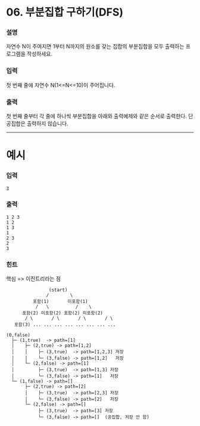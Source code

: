 # 06. 부분집합 구하기(DFS)
### 설명

자연수 N이 주여지면 1부터 N까지의 원소를 갖는 집합의 부분집합을 모두 출력하는 프로그램을 작성하세요.


### 입력

첫 번째 줄에 자연수 N(1<=N<=10)이 주어집니다.


### 출력
첫 번째 줄부터 각 줄에 하나씩 부분집합을 아래와 출력예제와 같은 순서로 출력한다.
단 공집합은 출력하지 않습니다.

---
# 예시
### 입력
```
3
```

### 출력
```
1 2 3
1 2
1 3
1
2 3
2
3
```

### 힌트
핵심 => 이진트리라는 점
```
                (start)
               /        \
          포함(1)       미포함(1)
           /   \          /    \
      포함(2) 미포함(2) 포함(2) 미포함(2)
       / \       / \       / \       / \
   포함(3) ... ... ... ... ... ... ... ...
```

```
(0,false)
  ├─ (1,true)  -> path=[1]
  │    ├─ (2,true) -> path=[1,2]
  │    │    ├─ (3,true)  -> path=[1,2,3] 저장
  │    │    └─ (3,false) -> path=[1,2]   저장
  │    └─ (2,false) -> path=[1]
  │         ├─ (3,true)  -> path=[1,3] 저장
  │         └─ (3,false) -> path=[1]   저장
  └─ (1,false) -> path=[]
       ├─ (2,true) -> path=[2]
       │    ├─ (3,true)  -> path=[2,3] 저장
       │    └─ (3,false) -> path=[2]   저장
       └─ (2,false) -> path=[]
            ├─ (3,true)  -> path=[3] 저장
            └─ (3,false) -> path=[]  (공집합, 저장 안 함)
```